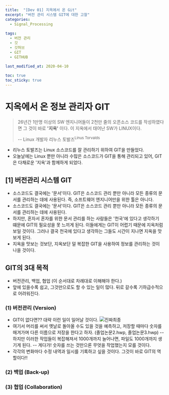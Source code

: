 ```yaml
---
title:  "[Dev 01] 지옥에서 온 Git"
excerpt: "버전 관리 시스템 GIT에 대한 고찰"
categories:
  - Signal_Processing
  
tags:
  - 버전 관리
  - 깃
  - 깃허브
  - GIT
  - GITHUB
  
last_modified_at: 2020-04-10

toc: true
toc_sticky: true
---
```



# 지옥에서 온 정보 관리자 GIT

> 26년간 1만명 이상의 SW 엔지니어들이 2천만 줄의 오픈소스 코드를 작성하였다면 그 것이 바로 **'지옥'** 이다. 이 지옥에서 태어난 SW가 LINUX이다.
>
>    -- Linux 개발자 리누스 토발즈<sup>Linus Torvalds</sup>

- 리누스 토발즈는 Linux 소스코드를 잘 관리하기 위하여 GIT을 만들었다.
- 오늘날에는 Linux 뿐만 아니라 수많은 소스코드가 GIT을 통해 관리되고 있어, GIT은 다채로운 '지옥'과 함께하게 되었다.


## [1] 버전관리 시스템 GIT
- 소스코드도 결국에는 '문서'이다. GIT은 소스코드 관리 뿐만 아니라 모든 종류의 문서를 관리하는 데에 사용된다. 즉, 소프트웨어 엔지니어만을 위한 툴은 아니다.
- 소스코드도 결국에는 '문서'이다. GIT은 소스코드 관리 뿐만 아니라 모든 종류의 문서를 관리하는 데에 사용된다.
- 하지만, 혼자서 혼자를 위한 문서 관리를 하는 사람들은 '천국'에 있다고 생각하기 떄문에 GIT의 필요성을 못 느끼게 된다. 이들에게는 GIT이 어렵기 때문에 지옥처럼 보일 것이다. 그러나 결국 천국에 있다고 생각하는 그들도 시간이 지나면 지옥을 맛보게 된다.
- 지옥을 맛보는 것보단, 지옥보단 덜 복잡한 GIT을 사용하여 정보를 관리하는 것이 나을 것이다.

 
## GIT의 3대 목적
- 버전관리, 백업, 협업 (이 순서대로 차례대로 이해해야 한다.)
- 앞에 있을수록 쉽고, 그것만으로도 할 수 있는 일이 많다. 뒤로 갈수록 기하급수적으로 어려워진다.

### (1) 버전관리 (Version)

- GIT이 없다면?? 대략 이런 일이 일어날 것이다.
![진짜최종](http://file3.instiz.net/data/file3/2019/01/17/d/6/a/d6aea9f2fa94f894300c21721f0d02e6.jpg) 
- 여기서 머리를 써서 옛날로 돌아올 수도 있을 것을 예측하고, 저장할 때마다 숫자를 매겨가며 다른 이름으로 저장을 한다고 하자. (졸업논문2.hwp, 졸업논문3.hwp)
-- 하지만 이러한 작업들이 복잡해져서 1000개까지 늘어나면, 파일도 1000개까지 생기게 된다.
-- 게다가! 숫자를 쓰는 것만으론 무엇을 작업했는지 모를 것이다.
- 각각의 변화마다 수정 내역과 일시를 기록하고 싶을 것이다. 그것이 바로 GIT의 역할이다!!


### (2) 백업 (Back-up)
### (3) 협업 (Collaboration)
